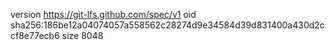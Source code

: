 version https://git-lfs.github.com/spec/v1
oid sha256:186be12a04074057a558562c28274d9e34584d39d831400a430d2ccf8e77ecb6
size 8048
